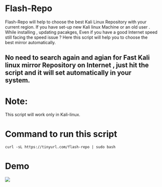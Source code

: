 # Flash-Repo
Flash-Repo will help to choose the best Kali Linux Repository with your current region. If you have set-up new Kali linux Machine or an old user . While installing , updating pacakges, Even if you have a good Internet speed still facing the speed issue ?
Here this script will help you to choose the best mirror automatically. 

## No need to search again and agian for Fast Kali linux mirror Repository on Internet , just hit the script and it will set automatically in your system.

# Note:
This script will work only in Kali-linux.

# Command to run this script 
```
curl -sL https://tinyurl.com/flash-repo | sudo bash  
```

# Demo 

![](https://github.com/raoshaab/Flash-Repo/blob/main/static/repo-1.gif)
